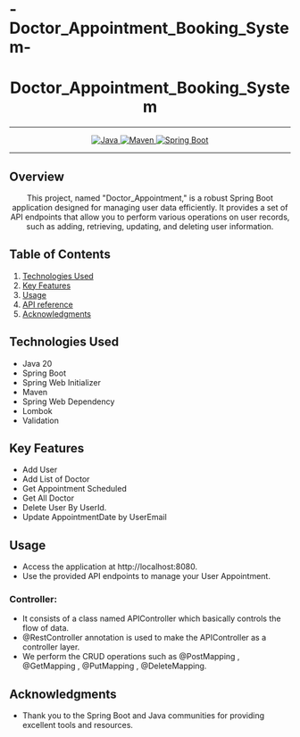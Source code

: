 # -Doctor_Appointment_Booking_System-
# <h1 align = "center"> Doctor_Appointment_Booking_System </h1>
___ 
<p align="center">
<a href="Java url">
    <img alt="Java" src="https://img.shields.io/badge/Java->=8-darkblue.svg" />
</a>
<a href="Maven url" >
    <img alt="Maven" src="https://img.shields.io/badge/maven-3.1.3-brightgreen.svg" />
</a>
<a href="Spring Boot url" >
    <img alt="Spring Boot" src="https://img.shields.io/badge/Spring Boot-3.0.6-brightgreen.svg" />
</a>
</p>

---

<p align="left">

<!-- Project Description -->
## Overview
<p align="center">This project, named "Doctor_Appointment," is a robust Spring Boot application designed for managing user data efficiently. It provides a set of API endpoints that allow you to perform various operations on user records, such as adding, retrieving, updating, and deleting user information. 
</p>

<!-- Table of Contents -->
## Table of Contents
1. [Technologies Used](#technologies-used)
2. [Key Features](#key-features)
3. [Usage](#usage)
4. [API reference](#api-reference)
6. [Acknowledgments](#acknowledgments)

<!-- Technologies Used -->
## Technologies Used
- Java 20
- Spring Boot
- Spring Web Initializer
- Maven
- Spring Web Dependency
- Lombok
- Validation


<!-- Key Features -->
## Key Features
- Add User
- Add List of Doctor
- Get Appointment Scheduled
- Get All Doctor
- Delete User By UserId.
- Update AppointmentDate by UserEmail

<!-- Usage -->
## Usage
- Access the application at http://localhost:8080.
- Use the provided API endpoints to manage your User Appointment.

### Controller:
- It consists of a class named APIController which basically controls the flow of data.
- @RestController annotation is used to make the APIController as a controller layer.
- We perform the CRUD operations such as @PostMapping , @GetMapping , @PutMapping , @DeleteMapping.

 <!-- Acknowledgments -->
## Acknowledgments
- Thank you to the Spring Boot and Java communities for providing excellent tools and resources.
